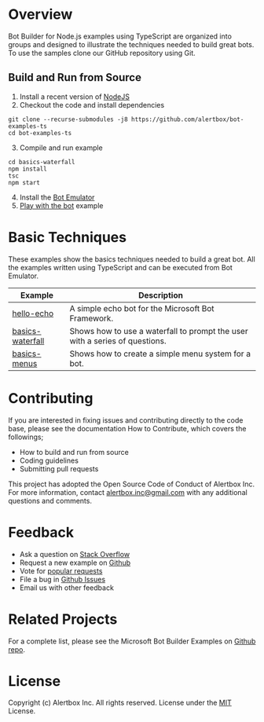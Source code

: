 # Overview
Bot Builder for Node.js examples using TypeScript are organized into groups and designed to illustrate the techniques needed to build great bots. To use the samples clone our GitHub repository using Git.

## Build and Run from Source

1. Install a recent version of [NodeJS]()
2. Checkout the code and install dependencies
```
git clone --recurse-submodules -j8 https://github.com/alertbox/bot-examples-ts
cd bot-examples-ts
```
3. Compile and run example
```
cd basics-waterfall
npm install
tsc
npm start
```
4. Install the [Bot Emulator]()
5. [Play with the bot]() example

# Basic Techniques

These examples show the basics techniques needed to build a great bot. All the examples written using TypeScript and can be executed from Bot Emulator.

|**Example**     | **Description**                                   
| ---------------| ---------------------------------------------
|[hello-echo](https://github.com/alertbox/bot-hello-echo-ts) | A simple echo bot for the Microsoft Bot Framework.
|[basics-waterfall](https://github.com/alertbox/bot-basics-waterfall-ts) | Shows how to use a waterfall to prompt the user with a series of questions.
|[basics-menus](https://github.com/alertbox/bot-basics-menus-ts) | Shows how to create a simple menu system for a bot.


# Contributing

If you are interested in fixing issues and contributing directly to the code base, please see the documentation How to Contribute, which covers the followings;

* How to build and run from source
* Coding guidelines
* Submitting pull requests

This project has adopted the Open Source Code of Conduct of Alertbox Inc. For more information, contact alertbox.inc@gmail.com with any additional questions and comments.

# Feedback

* Ask a question on [Stack Overflow](http://stackoverflow.com/questions/tagged/botframework)
* Request a new example on [Github](CONTRIBUTING.md)
* Vote for [popular requests](https://github.com/alertbox/bot-examples-ts/issues?q=is%3Aopen+is%3Aissue+label%3Aexample-request+sort%3Areactions-%2B1-desc)
* File a bug in [Github Issues](https://github.com/alertbox/bot-examples-ts/issues)
* Email us with other feedback

# Related Projects

For a complete list, please see the Microsoft Bot Builder Examples on [Github repo](https://github.com/Microsoft/BotBuilder/tree/master/Node/examples).

# License

Copyright (c) Alertbox Inc. All rights reserved. License under the [MIT](LICENSE) License.
